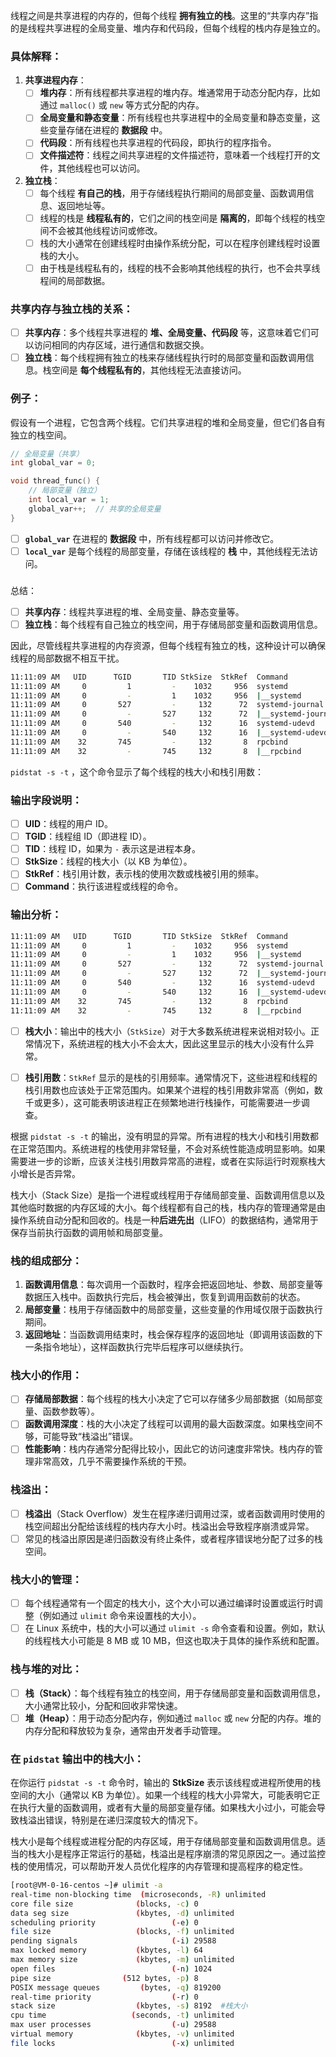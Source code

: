 线程之间是共享进程的内存的，但每个线程 **拥有独立的栈**。这里的“共享内存”指的是线程共享进程的全局变量、堆内存和代码段，但每个线程的栈内存是独立的。

### 具体解释：

1. **共享进程内存**：
   - [ ] **堆内存**：所有线程都共享进程的堆内存。堆通常用于动态分配内存，比如通过 `malloc()` 或 `new` 等方式分配的内存。
   - [ ] **全局变量和静态变量**：所有线程也共享进程中的全局变量和静态变量，这些变量存储在进程的 **数据段** 中。
   - [ ] **代码段**：所有线程也共享进程的代码段，即执行的程序指令。
   - [ ] **文件描述符**：线程之间共享进程的文件描述符，意味着一个线程打开的文件，其他线程也可以访问。
2. **独立栈**：
   - [ ] 每个线程 **有自己的栈**，用于存储线程执行期间的局部变量、函数调用信息、返回地址等。
   - [ ] 线程的栈是 **线程私有的**，它们之间的栈空间是 **隔离的**，即每个线程的栈空间不会被其他线程访问或修改。
   - [ ] 栈的大小通常在创建线程时由操作系统分配，可以在程序创建线程时设置栈的大小。
   - [ ] 由于栈是线程私有的，线程的栈不会影响其他线程的执行，也不会共享线程间的局部数据。

### 共享内存与独立栈的关系：

- [ ] **共享内存**：多个线程共享进程的 **堆、全局变量、代码段** 等，这意味着它们可以访问相同的内存区域，进行通信和数据交换。
- [ ] **独立栈**：每个线程拥有独立的栈来存储线程执行时的局部变量和函数调用信息。栈空间是 **每个线程私有的**，其他线程无法直接访问。

### 例子：

假设有一个进程，它包含两个线程。它们共享进程的堆和全局变量，但它们各自有独立的栈空间。

```c
// 全局变量（共享）
int global_var = 0;

void thread_func() {
    // 局部变量（独立）
    int local_var = 1;
    global_var++;  // 共享的全局变量
}
```

- [ ] **`global_var`** 在进程的 **数据段** 中，所有线程都可以访问并修改它。
- [ ] **`local_var`** 是每个线程的局部变量，存储在该线程的 **栈** 中，其他线程无法访问。

### 

总结：

- [ ] **共享内存**：线程共享进程的堆、全局变量、静态变量等。
- [ ] **独立栈**：每个线程有自己独立的栈空间，用于存储局部变量和函数调用信息。

因此，尽管线程共享进程的内存资源，但每个线程有独立的栈，这种设计可以确保线程的局部数据不相互干扰。





```bash
11:11:09 AM   UID      TGID       TID StkSize  StkRef  Command
11:11:09 AM     0         1         -    1032     956  systemd
11:11:09 AM     0         -         1    1032     956  |__systemd
11:11:09 AM     0       527         -     132      72  systemd-journal
11:11:09 AM     0         -       527     132      72  |__systemd-journal
11:11:09 AM     0       540         -     132      16  systemd-udevd
11:11:09 AM     0         -       540     132      16  |__systemd-udevd
11:11:09 AM    32       745         -     132       8  rpcbind
11:11:09 AM    32         -       745     132       8  |__rpcbind
```



 `pidstat -s -t` ，这个命令显示了每个线程的栈大小和栈引用数：

### 输出字段说明：

- [ ] **UID**：线程的用户 ID。
- [ ] **TGID**：线程组 ID（即进程 ID）。
- [ ] **TID**：线程 ID，如果为 `-` 表示这是进程本身。
- [ ] **StkSize**：线程的栈大小（以 KB 为单位）。
- [ ] **StkRef**：栈引用计数，表示栈的使用次数或栈被引用的频率。
- [ ] **Command**：执行该进程或线程的命令。

### 输出分析：

```bash
11:11:09 AM   UID      TGID       TID StkSize  StkRef  Command
11:11:09 AM     0         1         -    1032     956  systemd
11:11:09 AM     0         -         1    1032     956  |__systemd
11:11:09 AM     0       527         -     132      72  systemd-journal
11:11:09 AM     0         -       527     132      72  |__systemd-journal
11:11:09 AM     0       540         -     132      16  systemd-udevd
11:11:09 AM     0         -       540     132      16  |__systemd-udevd
11:11:09 AM    32       745         -     132       8  rpcbind
11:11:09 AM    32         -       745     132       8  |__rpcbind
```



- [ ] **栈大小**：输出中的栈大小（`StkSize`）对于大多数系统进程来说相对较小。正常情况下，系统进程的栈大小不会太大，因此这里显示的栈大小没有什么异常。
- [ ] **栈引用数**：`StkRef` 显示的是栈的引用频率。通常情况下，这些进程和线程的栈引用数也应该处于正常范围内。如果某个进程的栈引用数非常高（例如，数千或更多），这可能表明该进程正在频繁地进行栈操作，可能需要进一步调查。



根据 `pidstat -s -t` 的输出，没有明显的异常。所有进程的栈大小和栈引用数都在正常范围内。系统进程的栈使用非常轻量，不会对系统性能造成明显影响。如果需要进一步的诊断，应该关注栈引用数异常高的进程，或者在实际运行时观察栈大小增长是否异常。







栈大小（Stack Size）是指一个进程或线程用于存储局部变量、函数调用信息以及其他临时数据的内存区域的大小。每个线程都有自己的栈，栈内存的管理通常是由操作系统自动分配和回收的。栈是一种**后进先出**（LIFO）的数据结构，通常用于保存当前执行函数的调用帧和局部变量。

### 栈的组成部分：

1. **函数调用信息**：每次调用一个函数时，程序会把返回地址、参数、局部变量等数据压入栈中。函数执行完后，栈会被弹出，恢复到调用函数前的状态。
2. **局部变量**：栈用于存储函数中的局部变量，这些变量的作用域仅限于函数执行期间。
3. **返回地址**：当函数调用结束时，栈会保存程序的返回地址（即调用该函数的下一条指令地址），这样函数执行完毕后程序可以继续执行。

### 栈大小的作用：

- [ ] **存储局部数据**：每个线程的栈大小决定了它可以存储多少局部数据（如局部变量、函数参数等）。
- [ ] **函数调用深度**：栈的大小决定了线程可以调用的最大函数深度。如果栈空间不够，可能导致“栈溢出”错误。
- [ ] **性能影响**：栈内存通常分配得比较小，因此它的访问速度非常快。栈内存的管理非常高效，几乎不需要操作系统的干预。

### 栈溢出：

- [ ] **栈溢出**（Stack Overflow）发生在程序递归调用过深，或者函数调用时使用的栈空间超出分配给该线程的栈内存大小时。栈溢出会导致程序崩溃或异常。
- [ ] 常见的栈溢出原因是递归函数没有终止条件，或者程序错误地分配了过多的栈空间。

### 栈大小的管理：

- [ ] 每个线程通常有一个固定的栈大小，这个大小可以通过编译时设置或运行时调整（例如通过 `ulimit` 命令来设置栈的大小）。
- [ ] 在 Linux 系统中，栈的大小可以通过 `ulimit -s` 命令查看和设置。例如，默认的线程栈大小可能是 8 MB 或 10 MB，但这也取决于具体的操作系统和配置。

### 栈与堆的对比：

- [ ] **栈（Stack）**：每个线程有独立的栈空间，用于存储局部变量和函数调用信息，大小通常比较小，分配和回收非常快速。
- [ ] **堆（Heap）**：用于动态分配内存，例如通过 `malloc` 或 `new` 分配的内存。堆的内存分配和释放较为复杂，通常由开发者手动管理。

### 在 `pidstat` 输出中的栈大小：

在你运行 `pidstat -s -t` 命令时，输出的 **StkSize** 表示该线程或进程所使用的栈空间的大小（通常以 KB 为单位）。如果一个线程的栈大小异常大，可能表明它正在执行大量的函数调用，或者有大量的局部变量存储。如果栈大小过小，可能会导致栈溢出错误，特别是在递归深度较大的情况下。



栈大小是每个线程或进程分配的内存区域，用于存储局部变量和函数调用信息。适当的栈大小是程序正常运行的基础，栈溢出是程序崩溃的常见原因之一。通过监控栈的使用情况，可以帮助开发人员优化程序的内存管理和提高程序的稳定性。





```bash
[root@VM-0-16-centos ~]# ulimit -a
real-time non-blocking time  (microseconds, -R) unlimited
core file size              (blocks, -c) 0
data seg size               (kbytes, -d) unlimited
scheduling priority                 (-e) 0
file size                   (blocks, -f) unlimited
pending signals                     (-i) 29588
max locked memory           (kbytes, -l) 64
max memory size             (kbytes, -m) unlimited
open files                          (-n) 1024
pipe size                (512 bytes, -p) 8
POSIX message queues         (bytes, -q) 819200
real-time priority                  (-r) 0
stack size                  (kbytes, -s) 8192  #栈大小
cpu time                   (seconds, -t) unlimited
max user processes                  (-u) 29588
virtual memory              (kbytes, -v) unlimited
file locks                          (-x) unlimited
```

